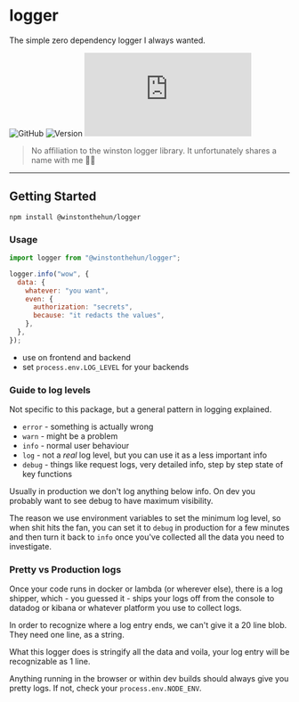 # logger

The simple zero dependency logger I always wanted.

![GitHub](https://img.shields.io/github/license/winstonthehun/logger?style=flat-square)
![Version](https://img.shields.io/github/package-json/v/winstonthehun/logger/main?style=flat-square)
![Size](https://img.shields.io/github/size/winstonthehun/logger/index.js?style=flat-square)

> No affiliation to the winston logger library. It unfortunately shares a name with me 🤦‍♂️

---

## Getting Started

`npm install @winstonthehun/logger`

### Usage

```js
import logger from "@winstonthehun/logger";

logger.info("wow", {
  data: {
    whatever: "you want",
    even: {
      authorization: "secrets",
      because: "it redacts the values",
    },
  },
});
```

- use on frontend and backend
- set `process.env.LOG_LEVEL` for your backends

### Guide to log levels

Not specific to this package, but a general pattern in logging explained.

- `error` - something is actually wrong
- `warn` - might be a problem
- `info` - normal user behaviour
- `log` - not a _real_ log level, but you can use it as a less important info
- `debug` - things like request logs, very detailed info, step by step state of key functions

Usually in production we don't log anything below info. On dev you probably want to see debug to have maximum visibility.

The reason we use environment variables to set the minimum log level, so when shit hits the fan, you can set it to `debug` in production for a few minutes and then turn it back to `info` once you've collected all the data you need to investigate.

### Pretty vs Production logs

Once your code runs in docker or lambda (or wherever else), there is a log shipper, which - you guessed it - ships your logs off from the console to datadog or kibana or whatever platform you use to collect logs.

In order to recognize where a log entry ends, we can't give it a 20 line blob. They need one line, as a string.

What this logger does is stringify all the data and voila, your log entry will be recognizable as 1 line.

Anything running in the browser or within dev builds should always give you pretty logs. If not, check your `process.env.NODE_ENV`.
